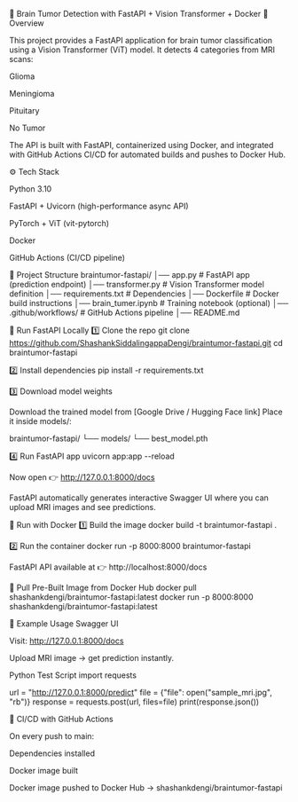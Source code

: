 🧠 Brain Tumor Detection with FastAPI + Vision Transformer + Docker
📌 Overview

This project provides a FastAPI application for brain tumor classification using a Vision Transformer (ViT) model.
It detects 4 categories from MRI scans:

Glioma

Meningioma

Pituitary

No Tumor

The API is built with FastAPI, containerized using Docker, and integrated with GitHub Actions CI/CD for automated builds and pushes to Docker Hub.

⚙️ Tech Stack

Python 3.10

FastAPI + Uvicorn (high-performance async API)

PyTorch + ViT (vit-pytorch)

Docker

GitHub Actions (CI/CD pipeline)

📂 Project Structure
braintumor-fastapi/
│── app.py              # FastAPI app (prediction endpoint)
│── transformer.py      # Vision Transformer model definition
│── requirements.txt    # Dependencies
│── Dockerfile          # Docker build instructions
│── brain_tumer.ipynb   # Training notebook (optional)
│── .github/workflows/  # GitHub Actions pipeline
│── README.md

🚀 Run FastAPI Locally
1️⃣ Clone the repo
git clone https://github.com/ShashankSiddalingappaDengi/braintumor-fastapi.git
cd braintumor-fastapi

2️⃣ Install dependencies
pip install -r requirements.txt

3️⃣ Download model weights

Download the trained model from [Google Drive / Hugging Face link]
Place it inside models/:

braintumor-fastapi/
└── models/
    └── best_model.pth

4️⃣ Run FastAPI app
uvicorn app:app --reload


Now open 👉 http://127.0.0.1:8000/docs

FastAPI automatically generates interactive Swagger UI where you can upload MRI images and see predictions.

🐳 Run with Docker
1️⃣ Build the image
docker build -t braintumor-fastapi .

2️⃣ Run the container
docker run -p 8000:8000 braintumor-fastapi


FastAPI API available at 👉 http://localhost:8000/docs

🐳 Pull Pre-Built Image from Docker Hub
docker pull shashankdengi/braintumor-fastapi:latest
docker run -p 8000:8000 shashankdengi/braintumor-fastapi:latest

📸 Example Usage
Swagger UI

Visit: http://127.0.0.1:8000/docs

Upload MRI image → get prediction instantly.

Python Test Script
import requests

url = "http://127.0.0.1:8000/predict"
file = {"file": open("sample_mri.jpg", "rb")}
response = requests.post(url, files=file)
print(response.json())

🔄 CI/CD with GitHub Actions

On every push to main:

Dependencies installed

Docker image built

Docker image pushed to Docker Hub → shashankdengi/braintumor-fastapi